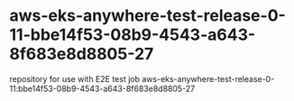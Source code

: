 # aws-eks-anywhere-test-release-0-11-bbe14f53-08b9-4543-a643-8f683e8d8805-27
repository for use with E2E test job aws-eks-anywhere-test-release-0-11:bbe14f53-08b9-4543-a643-8f683e8d8805-27
